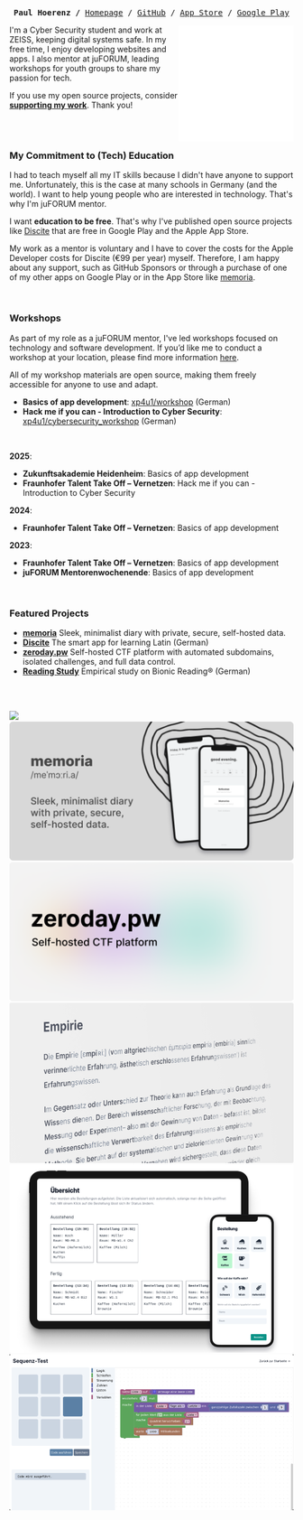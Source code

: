 <p><pre align="center">
<strong>Paul Hoerenz /</strong> <a href="https://paul.hoerenz.com">Homepage</a> / <a href="https://github.com/xp4u1">GitHub</a> / <a href="https://apps.apple.com/us/developer/paul-hoerenz/id1566607321">App Store</a> / <a href="https://play.google.com/store/apps/developer?id=Paul+Hoerenz&hl=en-US">Google Play</a></pre></p>

<img src="github-metrics.svg" align="right" width="40.5%"></img>

I'm a Cyber Security student and work at ZEISS, keeping digital systems safe. In my free time, I enjoy developing websites and apps. I also mentor at juFORUM, leading workshops for youth groups to share my passion for tech.

If you use my open source projects, consider **[supporting my work](https://github.com/sponsors/xp4u1)**. Thank you!</b><br/>

<br/><br/>

### My Commitment to (Tech) Education

I had to teach myself all my IT skills because I didn't have anyone to support me. Unfortunately, this is the case at many schools in Germany (and the world). I want to help young people who are interested in technology. That's why I'm juFORUM mentor.

I want **education to be free**. That's why I've published open source projects like [Discite](https://github.com/xp4u1/discite) that are free in Google Play and the Apple App Store.

My work as a mentor is voluntary and I have to cover the costs for the Apple Developer costs for Discite (€99 per year) myself. Therefore, I am happy about any support, such as GitHub Sponsors or through a purchase of one of my other apps on Google Play or in the App Store like [memoria](https://github.com/xp4u1/memoria).

<br />

### Workshops

As part of my role as a juFORUM mentor, I've led workshops focused on technology and software development. If you’d like me to conduct a workshop at your location, please find more information [here](https://www.juforum.de/mentoren/workshopangebot).

All of my workshop materials are open source, making them freely accessible for anyone to use and adapt.

- **Basics of app development**: [xp4u1/workshop](https://github.com/xp4u1/workshop) (German)
- **Hack me if you can - Introduction to Cyber Security**: [xp4u1/cybersecurity_workshop](https://github.com/xp4u1/cybersecurity_workshop) (German)


<br />

**2025**:

- **Zukunftsakademie Heidenheim**: Basics of app development
- **Fraunhofer Talent Take Off – Vernetzen**: Hack me if you can - Introduction to Cyber Security

**2024**:

- **Fraunhofer Talent Take Off – Vernetzen**: Basics of app development

**2023**:

- **Fraunhofer Talent Take Off – Vernetzen**: Basics of app development
- **juFORUM Mentorenwochenende**: Basics of app development

<br />

### Featured Projects

- **[memoria](https://github.com/xp4u1/memoria)** Sleek, minimalist diary with private, secure, self-hosted data.
- **[Discite](https://github.com/xp4u1/discite)** The smart app for learning Latin (German)
- **[zeroday.pw](https://github.com/xp4u1/zeroday_pw)** Self-hosted CTF platform with automated subdomains, isolated challenges, and full data control.
- **[Reading Study](https://github.com/xp4u1/reading_study)** Empirical study on Bionic Reading® (German)

<br /><br />

[![](discite.png)](https://github.com/xp4u1/discite)
[![](memoria.png)](https://github.com/xp4u1/memoria)
[![](zeroday_pw.png)](https://github.com/xp4u1/zeroday_pw)
[![](reading_study.png)](https://github.com/xp4u1/reading_study)
[![](dulcis.png)](https://github.com/xp4u1/dulcis)
[![](app_workshop.png)](https://github.com/xp4u1/workshop)
